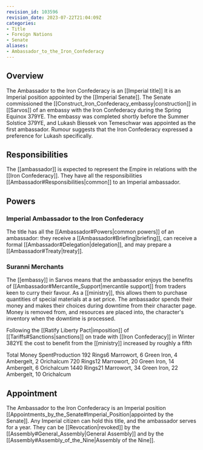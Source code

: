 ```yaml
---
revision_id: 103596
revision_date: 2023-07-22T21:04:09Z
categories:
- Title
- Foreign Nations
- Senate
aliases:
- Ambassador_to_the_Iron_Confederacy
---
```



## Overview
The Ambassador to the Iron Confederacy is an [[Imperial title]] It is an Imperial position appointed by the [[Imperial Senate]]. The Senate commissioned the [[Construct_Iron_Confederacy_embassy|construction]] in [[Sarvos]] of an embassy with the Iron Confederacy during the Spring Equinox 379YE. The embassy was completed shortly before the Summer Solstice 379YE, and Lukash Biessek von Temeschwar was appointed as the first ambassador. Rumour suggests that the Iron Confederacy expressed a preference for Lukash specifically.

## Responsibilities
The [[ambassador]]  is expected to represent the Empire in relations with the [[Iron Confederacy]]. They have all the responsibilities [[Ambassador#Responsibilities|common]] to an Imperial ambassador.
## Powers
### Imperial Ambassador to the Iron Confederacy
The title has all the [[Ambassador#Powers|common powers]] of an ambassador: they receive a [[Ambassador#Briefing|briefing]], can receive a formal [[Ambassador#Delegation|delegation]], and may prepare a [[Ambassador#Treaty|treaty]].
### Suranni Merchants
The [[embassy]] in Sarvos means that the ambassador enjoys the benefits of [[Ambassador#Mercantile_Support|mercantile support]] from traders keen to curry their favour. As a [[ministry]], this allows them to purchase quantities of special materials at a set price. The ambassador spends their money and makes their choices during downtime from their character page. Money is removed from, and resources are placed into, the character's inventory when the downtime is processed.

Following the [[Ratify Liberty Pact|imposition]] of [[Tariffs#Sanctions|sanctions]] on trade with [[Iron Confederacy]] in Winter 382YE the cost to benefit from the [[ministry]] increased by roughly a fifth

Total Money SpentProduction
192 Rings6 Marrowort,  6 Green Iron, 4 Ambergelt, 2 Orichalcum
720 Rings12 Marrowort, 20 Green Iron, 14 Ambergelt, 6 Orichalcum
1440 Rings21 Marrowort, 34 Green Iron, 22 Ambergelt, 10 Orichalcum



## Appointment
The Ambassador to the Iron Confederacy is an Imperial position [[Appointments_by_the_Senate#Imperial_Position|appointed by the Senate]]. Any Imperial citizen can hold this title, and the ambassador serves for a year. They can be [[Revocation|revoked]] by the [[Assembly#General_Assembly|General Assembly]] and by the [[Assembly#Assembly_of_the_Nine|Assembly of the Nine]].





